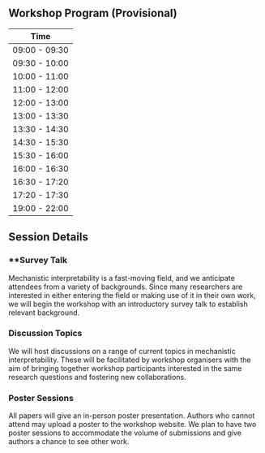 ## Workshop Program (Provisional)
| **Time** |
|---|
| 09:00 - 09:30 |
| 09:30 - 10:00 |
| 10:00 - 11:00 |
| 11:00 - 12:00 |
| 12:00 - 13:00 |
| 13:00 - 13:30 |
| 13:30 - 14:30 |
| 14:30 - 15:30 |
| 15:30 - 16:00 |
| 16:00 - 16:30 |
| 16:30 - 17:20 |
| 17:20 - 17:30 |
| 19:00 - 22:00 |

## Session Details
### **Survey Talk
Mechanistic interpretability is a fast-moving field, and we anticipate attendees from a variety of backgrounds. Since many researchers are interested in either entering the field or making use of it in their own work, we will begin the workshop with an introductory survey talk to establish relevant background. 
### Discussion Topics
We will host discussions on a range of current topics in mechanistic interpretability. These will be facilitated by workshop organisers with the aim of bringing together workshop participants interested in the same research questions and fostering new collaborations. 
### Poster Sessions
All papers will give an in-person poster presentation. Authors who cannot attend may upload a poster to the workshop website. We plan to have two poster sessions to accommodate the volume of submissions and give authors a chance to see other work.